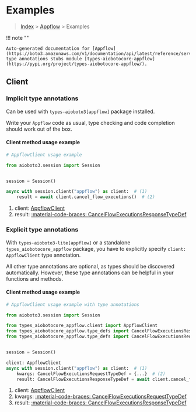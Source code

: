 # Examples

> [Index](../README.md) > [Appflow](./README.md) > Examples

!!! note ""

    Auto-generated documentation for [Appflow](https://boto3.amazonaws.com/v1/documentation/api/latest/reference/services/appflow.html#appflow)
    type annotations stubs module [types-aiobotocore-appflow](https://pypi.org/project/types-aiobotocore-appflow/).

## Client

### Implicit type annotations

Can be used with `types-aioboto3[appflow]` package installed.

Write your `Appflow` code as usual,
type checking and code completion should work out of the box.



#### Client method usage example

```python
# AppflowClient usage example

from aioboto3.session import Session


session = Session()

async with session.client("appflow") as client:  # (1)
    result = await client.cancel_flow_executions()  # (2)
```

1. client: [AppflowClient](./client.md)
2. result: [:material-code-braces: CancelFlowExecutionsResponseTypeDef](./type_defs.md#cancelflowexecutionsresponsetypedef)






### Explicit type annotations

With `types-aioboto3-lite[appflow]`
or a standalone `types_aiobotocore_appflow` package, you have to explicitly specify
`client: AppflowClient` type annotation.

All other type annotations are optional, as types should be discovered automatically.
However, these type annotations can be helpful in your functions and methods.


#### Client method usage example

```python
# AppflowClient usage example with type annotations

from aioboto3.session import Session

from types_aiobotocore_appflow.client import AppflowClient
from types_aiobotocore_appflow.type_defs import CancelFlowExecutionsResponseTypeDef
from types_aiobotocore_appflow.type_defs import CancelFlowExecutionsRequestTypeDef


session = Session()

client: AppflowClient
async with session.client("appflow") as client:  # (1)
    kwargs: CancelFlowExecutionsRequestTypeDef = {...}  # (2)
    result: CancelFlowExecutionsResponseTypeDef = await client.cancel_flow_executions(**kwargs)  # (3)
```

1. client: [AppflowClient](./client.md)
2. kwargs: [:material-code-braces: CancelFlowExecutionsRequestTypeDef](./type_defs.md#cancelflowexecutionsrequesttypedef)
3. result: [:material-code-braces: CancelFlowExecutionsResponseTypeDef](./type_defs.md#cancelflowexecutionsresponsetypedef)






